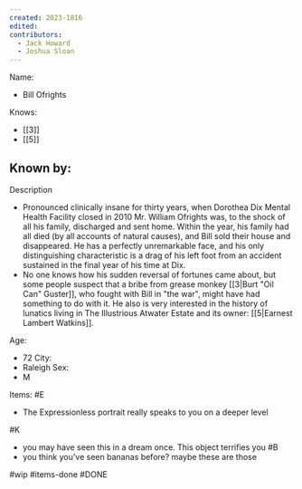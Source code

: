 ```yaml
---
created: 2023-1016
edited:
contributors:
  - Jack Howard
  - Joshua Sloan
---
```


Name:
- Bill Ofrights

Knows:
- [[3]]
- [[5]]

Known by:
- 

Description
- Pronounced clinically insane for thirty years, when Dorothea Dix Mental Health Facility closed in 2010 Mr. William Ofrights was, to the shock of all his family, discharged and sent home. Within the year, his family had all died (by all accounts of natural causes), and Bill sold their house and disappeared. He has a perfectly unremarkable face, and his only distinguishing characteristic is a drag of his left foot from an accident sustained in the final year of his time at Dix.
- No one knows how his sudden reversal of fortunes came about, but some people suspect that a bribe from grease monkey [[3|Burt "Oil Can" Guster]], who fought with Bill in "the war", might have had something to do with it. He also is very interested in the history of lunatics living in The Illustrious Atwater Estate and its owner: [[5|Earnest Lambert Watkins]].

Age:
- 72
City:
- Raleigh
Sex:
- M

Items:
#E
- The Expressionless portrait really speaks to you on a deeper level

#K
- you may have seen this in a dream once. This object terrifies you
#B
- you think you've seen bananas before? maybe these are those

#wip
#items-done
#DONE